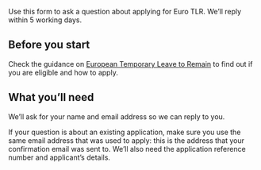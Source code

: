 Use this form to ask a question about applying for Euro TLR. We’ll reply within 5 working days.

## Before you start

Check the guidance on
[European Temporary Leave to Remain](https://www.gov.uk/european-temporary-leave-to-remain-in-the-uk) to find out if you are eligible and how to apply.

## What you’ll need

We’ll ask for your name and email address so we can reply to you.

If your question is about an existing application, make sure you use the same email address that was used to apply:
this is the address that your confirmation email was sent to.
We’ll also need the application reference number and applicant’s details.
